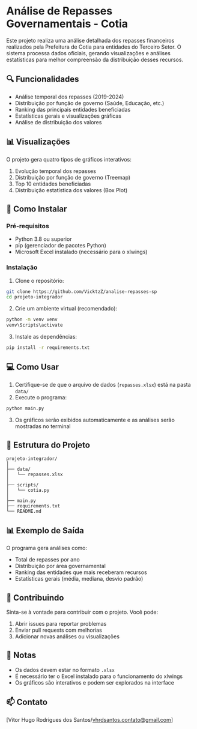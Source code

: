 # Análise de Repasses Governamentais - Cotia

Este projeto realiza uma análise detalhada dos repasses financeiros realizados pela Prefeitura de Cotia para entidades do Terceiro Setor. O sistema processa dados oficiais, gerando visualizações e análises estatísticas para melhor compreensão da distribuição desses recursos.

## 🔍 Funcionalidades

- Análise temporal dos repasses (2019-2024)
- Distribuição por função de governo (Saúde, Educação, etc.)
- Ranking das principais entidades beneficiadas
- Estatísticas gerais e visualizações gráficas
- Análise de distribuição dos valores

## 📊 Visualizações

O projeto gera quatro tipos de gráficos interativos:

1. Evolução temporal dos repasses
2. Distribuição por função de governo (Treemap)
3. Top 10 entidades beneficiadas
4. Distribuição estatística dos valores (Box Plot)

## 🚀 Como Instalar

### Pré-requisitos

- Python 3.8 ou superior
- pip (gerenciador de pacotes Python)
- Microsoft Excel instalado (necessário para o xlwings)

### Instalação

1. Clone o repositório:

```bash
git clone https://github.com/VicktzZ/analise-repasses-sp
cd projeto-integrador
```

2. Crie um ambiente virtual (recomendado):

```bash
python -m venv venv
venv\Scripts\activate
```

3. Instale as dependências:

```bash
pip install -r requirements.txt
```

## 💻 Como Usar

1. Certifique-se de que o arquivo de dados (`repasses.xlsx`) está na pasta `data/`
2. Execute o programa:

```bash
python main.py
```

3. Os gráficos serão exibidos automaticamente e as análises serão mostradas no terminal

## 📁 Estrutura do Projeto

```
projeto-integrador/
│
├── data/
│   └── repasses.xlsx
│
├── scripts/
│   └── cotia.py
│
├── main.py
├── requirements.txt
└── README.md
```

## 📊 Exemplo de Saída

O programa gera análises como:

- Total de repasses por ano
- Distribuição por área governamental
- Ranking das entidades que mais receberam recursos
- Estatísticas gerais (média, mediana, desvio padrão)

## 🤝 Contribuindo

Sinta-se à vontade para contribuir com o projeto. Você pode:

1. Abrir issues para reportar problemas
2. Enviar pull requests com melhorias
3. Adicionar novas análises ou visualizações

## 📝 Notas

- Os dados devem estar no formato `.xlsx`
- É necessário ter o Excel instalado para o funcionamento do xlwings
- Os gráficos são interativos e podem ser explorados na interface

## 📫 Contato

[Vitor Hugo Rodrigues dos Santos/vhrdsantos.contato@gmail.com]
